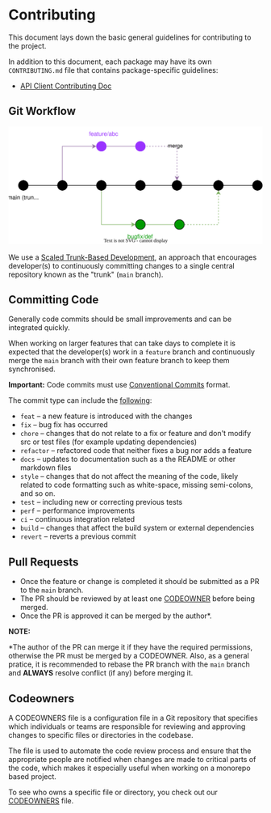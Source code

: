 # Contributing

This document lays down the basic general guidelines for contributing to the project.

In addition to this document, each package may have its own `CONTRIBUTING.md` file that contains package-specific guidelines:

- [API Client Contributing Doc](./libs/frontend/api-client/CONTRIBUTING.md)

## Git Workflow

<div align="center">
  <img src="./assets/images/feature/trunk-based-development.svg" alt="trunk based development">
</div>

We use a [Scaled Trunk-Based Development](https://trunkbaseddevelopment.com/), an approach that encourages developer(s) to continuously committing changes to a single central repository known as the "trunk" (`main` branch).

## Committing Code

Generally code commits should be small improvements and can be integrated quickly.

When working on larger features that can take days to complete it is expected that the developer(s) work in a `feature` branch and continuously merge the `main` branch with their own feature branch to keep them synchronised.

**Important:**
Code commits must use [Conventional Commits](https://www.conventionalcommits.org/en/v1.0.0/#summary) format.

The commit type can include the [following](https://www.freecodecamp.org/news/how-to-write-better-git-commit-messages/#:~:text=Conventional%20Commits,-Now%20that%20we&text=fix%20%E2%80%93%20a%20bug%20fix%20has,bug%20nor%20adds%20a%20feature):

- `feat` – a new feature is introduced with the changes
- `fix` – bug fix has occurred
- `chore` – changes that do not relate to a fix or feature and don't modify src or test files (for example updating dependencies)
- `refactor` – refactored code that neither fixes a bug nor adds a feature
- `docs` – updates to documentation such as a the README or other markdown files
- `style` – changes that do not affect the meaning of the code, likely related to code formatting such as white-space, missing semi-colons, and so on.
- `test` – including new or correcting previous tests
- `perf` – performance improvements
- `ci` – continuous integration related
- `build` – changes that affect the build system or external dependencies
- `revert` – reverts a previous commit

## Pull Requests

- Once the feature or change is completed it should be submitted as a PR to the `main` branch.
- The PR should be reviewed by at least one [CODEOWNER](#codeowners) before being merged.
- Once the PR is approved it can be merged by the author*.

**NOTE:**

*The author of the PR can merge it if they have the required permissions, otherwise the PR must be merged by a CODEOWNER. Also, as a general pratice, it is recommended to rebase the PR branch with the `main` branch and **ALWAYS** resolve conflict (if any) before merging it.


## Codeowners

A CODEOWNERS file is a configuration file in a Git repository that specifies which individuals or teams are responsible for reviewing and approving changes to specific files or directories in the codebase.

The file is used to automate the code review process and ensure that the appropriate people are notified when changes are made to critical parts of the code, which makes it especially useful when working on a monorepo based project.

To see who owns a specific file or directory, you check out our [CODEOWNERS](CODEOWNERS) file.
